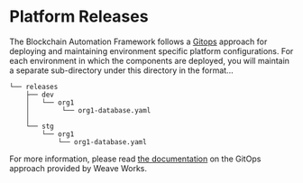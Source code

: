 # Platform Releases
The Blockchain Automation Framework follows a [Gitops](https://www.weave.works/technologies/gitops/) approach for deploying and maintaining environment specific platform configurations. For each environment in which the components are deployed, you will maintain a separate sub-directory under this directory in the format...
```
└── releases
    ├── dev
    │   └── org1
    │        └── org1-database.yaml
    │            
    └── stg
        └── org1
            └── org1-database.yaml

```

For more information, please read [the documentation](https://www.weave.works/technologies/gitops/) on the GitOps approach provided by Weave Works.